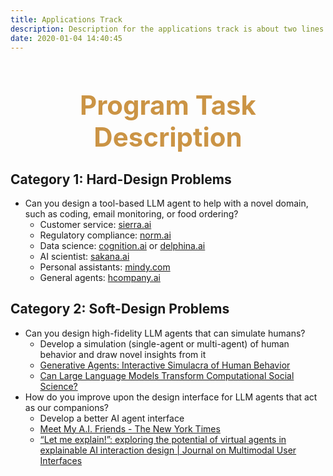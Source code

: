 ```yaml
---
title: Applications Track
description: Description for the applications track is about two lines / 1 sentence and is a breif explanation of the track.
date: 2020-01-04 14:40:45
---
```


<!-- Submit a writeup detailing the application, the use of ZKPs and the security properties. In addition, submit a proof-of-concept implementation of the ZKP protocol and the blockchain smart contract using existing libraries and compilers. -->

<div style="text-align: center;">
  <h1 style="font-weight: bold; font-size: 3em; color: #CB9445;">Program Task Description</h1>
</div>

<h2>Category 1: Hard-Design Problems</h2>
<ul>
   <li>
      Can you design a tool-based LLM agent to help with a novel domain, such as coding, email monitoring, or food ordering? 
      <ul>
         <li>
            Customer service: <a href="https://sierra.ai/">sierra.ai</a>  
        </li>
         <li>
            Regulatory compliance: <a href="https://www.norm.ai/">norm.ai</a> 
        </li>
         <li>
           Data science: <a href="https://www.cognition.ai/">cognition.ai</a> or <a href="https://www.delphina.ai/">delphina.ai</a>
         </li>
         <li>
           AI scientist: <a href="https://sakana.ai/ai-scientist/">sakana.ai</a>
         </li>
         <li>
           Personal assistants: <a href="https://mindy.com/">mindy.com</a>
         </li>
        <li>
          General agents: <a href="https://www.hcompany.ai/">hcompany.ai</a>
        </li>
      </ul>
   </li>
</ul>

<h2>Category 2: Soft-Design Problems</h2>
<ul>
   <li>
      Can you design high-fidelity LLM agents that can simulate humans? 
      <ul>
         <li>
            Develop a simulation (single-agent or multi-agent) of human behavior and draw novel insights from it  
        </li>
         <li>
            <a href="https://dl.acm.org/doi/abs/10.1145/3586183.3606763">Generative Agents: Interactive Simulacra of Human Behavior</a> 
        </li>
         <li>
           <a href="https://direct.mit.edu/coli/article/50/1/237/118498/Can-Large-Language-Models-Transform-Computational">Can Large Language Models Transform Computational Social Science?</a>
         </li>
      </ul>
   </li>

  <li>
      How do you improve upon the design interface for LLM agents that act as our companions?  
      <ul>
         <li>
            Develop a better AI agent interface  
        </li>
         <li>
            <a href="https://www.nytimes.com/2024/05/09/technology/meet-my-ai-friends.html">Meet My A.I. Friends - The New York Times</a> 
        </li>
         <li>
           <a href="https://link.springer.com/article/10.1007/s12193-020-00332-0">“Let me explain!”: exploring the potential of virtual agents in explainable AI interaction design | Journal on Multimodal User Interfaces</a>
         </li>
      </ul>
   </li>
</ul>
